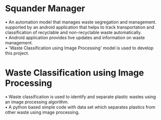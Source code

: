 # Squander Manager

• An automation model that manages waste segregation and management. supported by an android application that helps to track transportation and classification of recyclable and non-recyclable waste automatically. <br>
• Android application provides live updates and information on waste management. <br>
• 'Waste Classification using Image Processing' model is used to develop this project. <br>

# Waste Classification using Image Processing
• Waste classification is used to identify and separate plastic wastes using an image processing algorithm. <br>
• A python based simple code with data set which separates plastics from other waste using image processing.
